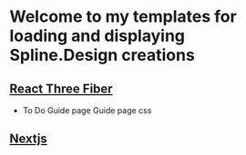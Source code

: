 # Welcome to my templates for loading and displaying Spline.Design creations

## [React Three Fiber]()

* To Do
Guide page
Guide page css


## [Nextjs]()